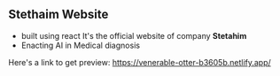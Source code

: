 ## Stethaim Website
- built using react 
It's the official website of company **Stetahim** 
- Enacting AI in Medical diagnosis

Here's a link to get preview:
https://venerable-otter-b3605b.netlify.app/
